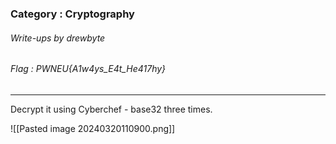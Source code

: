 ### Category : Cryptography
###### Write-ups by drewbyte
###### Flag : PWNEU{A1w4ys_E4t_He417hy}
---

Decrypt it using Cyberchef - base32 three times.

![[Pasted image 20240320110900.png]]

